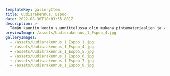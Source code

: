 ```yaml
---
templateKey: galleryItem
title: Uudisrakennus, Espoo
date: 2022-08-30T18:03:55.881Z
description: >-
  Tämän kauniin kodin suunnittelussa olin mukana pintamateriaalien ja valaistuksen osalta. Valaistuksen merkitystä ei voi koskaan korostaa liikaa. Onnistununeen valaistuksen osuus on mielestäni jopa 70% onnistuneesta sisustuksesta.
previewImage: /assets/Uudisrakennus_1_Espoo_4.jpg
galleryImages:
  - /assets/Uudisrakennus_1_Espoo_1.jpg
  - /assets/Uudisrakennus_1_Espoo_4.jpg
  - /assets/Uudisrakennus_1_Espoo_5.jpg
  - /assets/Uudisrakennus_1_Espoo_6.jpg
  - /assets/Uudisrakennus_1_Espoo_7.jpg
  - /assets/Uudisrakennus_1_Espoo_8.jpg
---
```

